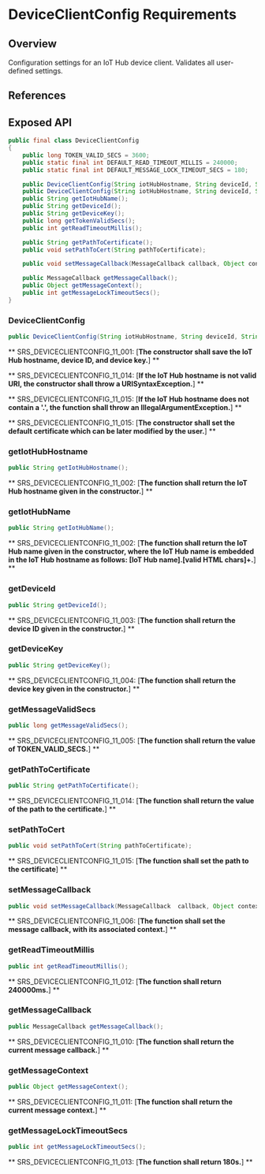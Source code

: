# DeviceClientConfig Requirements

## Overview

Configuration settings for an IoT Hub device client. Validates all user-defined settings.

## References

## Exposed API

```java
public final class DeviceClientConfig
{
    public long TOKEN_VALID_SECS = 3600;
    public static final int DEFAULT_READ_TIMEOUT_MILLIS = 240000;
    public static final int DEFAULT_MESSAGE_LOCK_TIMEOUT_SECS = 180;

    public DeviceClientConfig(String iotHubHostname, String deviceId, String deviceKey);
    public DeviceClientConfig(String iotHubHostname, String deviceId, String deviceKey);
    public String getIotHubName();
    public String getDeviceId();
    public String getDeviceKey();
    public long getTokenValidSecs();
    public int getReadTimeoutMillis();

    public String getPathToCertificate();
    public void setPathToCert(String pathToCertificate);

    public void setMessageCallback(MessageCallback callback, Object context);

    public MessageCallback getMessageCallback();
    public Object getMessageContext();
    public int getMessageLockTimeoutSecs();
}
```


### DeviceClientConfig

```java
public DeviceClientConfig(String iotHubHostname, String deviceId, String deviceKey);
```

** SRS_DEVICECLIENTCONFIG_11_001: [**The constructor shall save the IoT Hub hostname, device ID, and device key.**] **

** SRS_DEVICECLIENTCONFIG_11_014: [**If the IoT Hub hostname is not valid URI, the constructor shall throw a URISyntaxException.**] **

** SRS_DEVICECLIENTCONFIG_11_015: [**If the IoT Hub hostname does not contain a '.', the function shall throw an IllegalArgumentException.**] **

** SRS_DEVICECLIENTCONFIG_11_015: [**The constructor shall set the default certificate which can be later modified by the user.**] **


### getIotHubHostname

```java
public String getIotHubHostname();
```

** SRS_DEVICECLIENTCONFIG_11_002: [**The function shall return the IoT Hub hostname given in the constructor.**] **


### getIotHubName

```java
public String getIotHubName();
```

** SRS_DEVICECLIENTCONFIG_11_002: [**The function shall return the IoT Hub name given in the constructor, where the IoT Hub name is embedded in the IoT Hub hostname as follows: [IoT Hub name].[valid HTML chars]+.**] ** 


### getDeviceId

```java
public String getDeviceId();
```

** SRS_DEVICECLIENTCONFIG_11_003: [**The function shall return the device ID given in the constructor.**] **


### getDeviceKey

```java
public String getDeviceKey();
```

** SRS_DEVICECLIENTCONFIG_11_004: [**The function shall return the device key given in the constructor.**] **


### getMessageValidSecs

```java
public long getMessageValidSecs();
```

** SRS_DEVICECLIENTCONFIG_11_005: [**The function shall return the value of TOKEN_VALID_SECS.**] **

### getPathToCertificate

```java
public String getPathToCertificate();
```

** SRS_DEVICECLIENTCONFIG_11_014: [**The function shall return the value of the path to the certificate.**] **

### setPathToCert

```java
public void setPathToCert(String pathToCertificate);
```

** SRS_DEVICECLIENTCONFIG_11_015: [**The function shall set the path to the certificate**] **


### setMessageCallback

```java
public void setMessageCallback(MessageCallback  callback, Object context);
```

** SRS_DEVICECLIENTCONFIG_11_006: [**The function shall set the message callback, with its associated context.**] ** 


### getReadTimeoutMillis

```java
public int getReadTimeoutMillis();
```

** SRS_DEVICECLIENTCONFIG_11_012: [**The function shall return 240000ms.**] **


### getMessageCallback

```java
public MessageCallback getMessageCallback();
```

** SRS_DEVICECLIENTCONFIG_11_010: [**The function shall return the current message callback.**] ** 


### getMessageContext

```java
public Object getMessageContext();
```

** SRS_DEVICECLIENTCONFIG_11_011: [**The function shall return the current message context.**] **


### getMessageLockTimeoutSecs

```java
public int getMessageLockTimeoutSecs();
```

** SRS_DEVICECLIENTCONFIG_11_013: [**The function shall return 180s.**] **